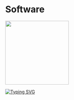 # Software
<img src='https://encrypted-tbn0.gstatic.com/images?q=tbn:ANd9GcRNiIKDcrB_Zqk1EORI7AI_Ghp-M5PbSBch2kdd5R2dMzJGs8chDLDA9IziGv47avvpr3Q&usqp=CAU' width=200 height=200/>



[![Typing SVG](https://readme-typing-svg.demolab.com?font=Fira+Code&pause=1000&width=512&lines=Hii+there%F0%9F%96%90%2C+i'm++software%F0%9F%A4%A9;every+hardware+is+dead+without+me;human+lives+are+made+easier+with+me;i+make+strangers+friends;we+have+fun+together+with+music+%2C+game+etc.;there+is+much+more+i+can+say.;All+i'm+saying+is+i+am+your+hero%F0%9F%98%89)](https://git.io/typing-svg)
